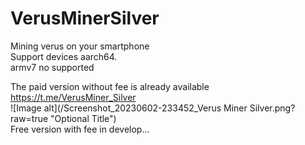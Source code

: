 # VerusMinerSilver
Mining verus on your smartphone  
Support devices aarch64.  
armv7 no supported  

The paid version without fee is already available  
https://t.me/VerusMiner_Silver  
![Image alt](/Screenshot_20230602-233452_Verus Miner Silver.png?raw=true "Optional Title")  
Free version with fee in develop...
